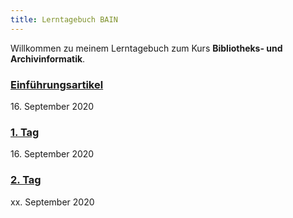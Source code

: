```yaml
---
title: Lerntagebuch BAIN
---
```


Willkommen zu meinem Lerntagebuch zum Kurs **Bibliotheks- und Archivinformatik**.

<h3><a class="post-link" href="https://remooda.github.io/bain/2020/09/16/einfuehrung.html">Einführungsartikel</a></h3>
16. September 2020
<h3><a class="post-link" href="https://remooda.github.io/bain/2020/03/28/tag1.html">1. Tag</a></h3>
16. September 2020
<h3><a class="post-link" href="https://remooda.github.io/bain/xxxxxxxxx.html">2. Tag</a></h3>
xx. September 2020
